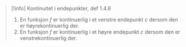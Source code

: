 > [!info] Kontinuitet i endepunkter, def 1.4.6
> 1. En funksjon $f$ er kontinuerlig i et venstre endepunkt $c$ dersom den er høyrekontinuerlig der. 
> 2. En funksjon $f$ er kontinuerlig i et høyre endepunkt $c$ dersom den er venstrekontinuerlig der. 
